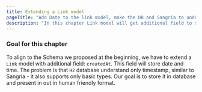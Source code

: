 ```yaml
---
title: Extending a Link model
pageTitle: "Add Date to the link model, make the DB and Sangria to understand this type"
description: "In this chapter Link model will get additional field to store date and time. You will learn how to handle such custom types and use scalars."
---
```


### Goal for this chapter

To align to the Schema we proposed at the beginning, we have to extend a `Link` model with additional field: `createdAt`. This field will store date and time. The problem is that `H2` database understand only timestamp, similar to Sangria - it also supports only basic types. Our goal is to store it in database and present in out in human friendly format.


###  
